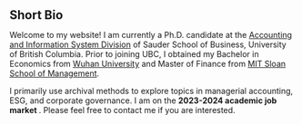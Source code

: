
<h2 id="bio" style="margin: 2px 0px 0px;">  <br> 
<br> Short Bio   </h2>

Welcome to my website! I am currently a Ph.D. candidate at the <a href="https://www.sauder.ubc.ca/thought-leadership/divisions/accounting-information-systems">Accounting and Information System Division</a> of Sauder School of Business, University of British Columbia. Prior to joining UBC, I obtained my Bachelor in Economics from <a href="https://en.whu.edu.cn/">Wuhan University</a> and Master of Finance from <a href="https://mitsloan.mit.edu/">MIT Sloan School of Management</a>.
 
I primarily use archival methods to explore topics in managerial accounting, ESG, and corporate governance. I am on the <strong >2023-2024 academic job market </strong>. Please feel free to contact me if you are interested.
